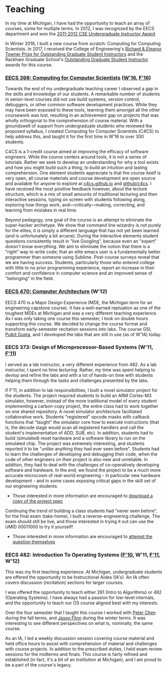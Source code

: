 Teaching
========

[ug-award]: http://www.eecs.umich.edu/eecs/events/GSI-awards-2012.html
In my time at Michigan, I have had the opportunity to teach an array of courses,
some for multiple terms. In 2012, I was recognized by the EECS department and won
the [2011-2012 CSE Undergraduate Instructor Award][ug-award].

[towner17]: https://crlte.engin.umich.edu/grants-awards-certificate/towner-prize/towner-prize-winners/
[rackham17]: http://www.rackham.umich.edu/faculty-staff/awards/student-funding/outstanding-graduate-student-instructor-awards#recipients
In Winter 2016, I built a new course from scratch: Computing for Computing Scientists.
In 2017, I received the College of Engineering's [Richard & Eleanor Towner Prize
for Outstanding Graduate Student Instructors][towner17] and the Rackham Graduate School's
[Outstanding Graduate Student Instructor][rackham17] awards for this course.


### [EECS 398: Computing for Computer Scientists][c4cs] ([W'16][c4cs-w16], [F'16][c4cs-f16])
[c4cs-f16]: https://c4cs.github.io/archive/f16
[c4cs-w16]: https://c4cs.github.io/archive/w16
[c4cs]: https://c4cs.github.io

Towards the end of my undergraduate teaching career I observed a gap in the
skills and knowledge of our students. A remarkable number of students in
senior-level courses did not use build systems, version control, debuggers, or
other common software development practices. While they may have been exposed
to these tools, learning them amongst all the other coursework was lost,
resulting in an achievement gap on projects that was wholly orthogonal to the
comprehension of course material.
With a groundswell of support from undergraduate students who reviewed the
proposed syllabus, I created Computing for Computer Scientists (C4CS) to help
address this, and taught it for the first time in W'16 to over 300 students.

C4CS is a 1-credit course aimed at improving the efficacy of software
engineers. While the course centers around tools, it is not a series of
tutorials. Rather we seek to develop an understanding for why a tool exists
and how you might build such a thing, to build an intuition and lasting
comprehension. One element students appreciate is that the course itself is
very open, all course materials and course development are open source and
available for anyone to explore at [c4cs.github.io](https://c4cs.github.io)
and [github/c4cs](https://github.com/c4cs/c4cs.github.io).
I have received the most positive feedback however, about the lecture
structure, which is a mix of small amounts of traditional lecturing and then
interactive sessions, typing on screen with students following along,
exploring how things work, and&mdash;critically&mdash;making, correcting, and
learning from mistakes in real time.

Beyond pedagogy, one goal of the course is an attempt to eliminate the
super-hacker archetype. We show that command line wizardry is not purely for
the elites, it is simply a different language that has not yet been learned
(and is unfortunately a bit arcane). During the interactive elements student
questions consistently result in "live Googling", because even an "expert"
doesn't know everything. We aim to eliminate the notion that there is a
"right" way to write code; that an elite emacs user is a fundamentally
better programmer than someone using Sublime. Post-course surveys reveal that
we are having success. Students, particularly those who entered college with
little to no prior programming experience, report an increase in their comfort
and confidence in computer science and an improved sense of "belonging" in the
field.


### [EECS 470: Computer Architecture][eecs470] (W'12)
[eecs470]: http://www.eecs.umich.edu/courses/eecs470/
[pulkit]: http://www.linkedin.com/pub/pulkit-gupta/42/777/350

EECS 470 is a Major Design Experience (MDE, the Michigan term for an engineering
capstone course). It has a well-earned reptuation as one of the toughest MDEs at
Michigan and was a very different teaching experience. As I was only taking one
course this semester, I took on double hours supporting this course. We decided
to change the course format and transform early-semester recitation sessions
into labs. The course GSI, [Pulkit Gupta][pulkit], and I developed the labs that
are still in use (as of W'14) today.





### EECS 373: Design of Microprocessor-Based Systems (W'11, [F'11][eecs373-f11])
[eecs373-f11]: http://eecs.umich.edu/~prabal/teaching/eecs373-f11/
I served as a lab instructor, a very different experience from 482.  As a lab
instructor, I spent no time lecturing. Rather, my time was spent helping to
devlop and refine the labs and with a lot of hands-on time with students
helping them through the tasks and challenges presented by the labs.

If F'11, in addition to lab responsibilities, I built a novel simulator project
for the students. The project required students to build an ARM Cortex-M3
simulator, however, instead of the more traditional model of every student
implementing a carbon-copy project, the entire class had to work together on
one shared repository. A novel simulator architecture facilitated
collaborative work. Students "registered" opcode masks with callback functions
that "taught" the simulator core how to execute instructions (that is, the
decode stage would scan all registered handlers and call the student's
implementation of ADD, SUB, etc). In addition, students had to build
(simulated) reset hardware and a software library to run on the simulated
chip. The project was extremely interesting, and students reported it to be
"unlike anything they had ever seen before". Students had to learn the
challenges of developing and debugging their code, when the code of other
engineers on their project is also new and unreliable. In addition, they had
to deal with the challenges of co-operatively developing software and
hardware. In the end, we found the project to be a much more accurate
microcosm of real-world engineering - in particular new hardware development -
and in some cases exposing critical gaps in the skill set of our engineering
students.

[sim-link]: http://eecs.umich.edu/~prabal/teaching/eecs373-f11/homeworks/HW1.pdf
 * Those interested in more information are encouraged to [download a copy of the project spec][sim-link]

Continuing the trend of building a class students had "never seen before",
for the final exam (take-home), I built a reverse-engineering challenge. The
exam should still be live, and those interested in trying it out can use
the UMID 00011000 to try it yourself!

[sim-exam]: http://eecs.umich.edu/~prabal/teaching/eecs373-f11/labs/final/mission.html
 * Those interested in more information are encouraged to [attempt the question themselves][sim-exam]





### EECS 482: Introduction To Operating Systems ([F'10][eecs482-chen], W'11, [F'11][eecs482-chen], W'12)
[eecs482-chen]: http://www.eecs.umich.edu/~pmchen/eecs482
[pmchen]: http://web.eecs.umich.edu/~pmchen/
[flinn]: https://web.eecs.umich.edu/~jflinn/

This was my first teaching experience. At Michigan, undergraduate students are
offered the opportunity to be Instructional Aides (IA's). An IA often covers
discussion (recitation) sections for larger courses.

I was offered the opportunity to teach either 281 (Intro to Algorithms) or 482
(Operating Systems). I have always had a passion for low-level internals, and
the opportunity to teach our OS course aligned best with my interests.

Over the four semester that I taught this course I worked with
[Peter Chen][pmchen] during the fall terms, and [Jason Flinn][flinn] during the
winter terms.  It was interesting to see different perspectives on what is,
nominally, the same course.

As an IA, I led a weekly discussion session covering course material and held
office hours to assist with comprehension of material and challenges with
course projects.
In addition to the prescribed duties, I held exam review sessions for the
midterms and finals.
This course is fairly refined and established (in fact, it's a bit of an
institution at Michigan), and I am proud to be a part of the course's legacy.


